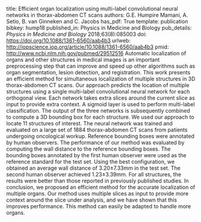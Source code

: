 title: Efficient organ localization using multi-label convolutional neural networks in thorax-abdomen CT scans
authors: G.E. Humpire Mamani, A. Setio, B. van Ginneken and C. Jacobs
has_pdf: True
template: publication
bibkey: hump18
published_in: Physics in Medicine and Biology
pub_details: <i>Physics in Medicine and Biology</i> 2018;63(8):085003
doi: https://doi.org/10.1088/1361-6560/aab4b3
urlweb: http://iopscience.iop.org/article/10.1088/1361-6560/aab4b3
pmid: http://www.ncbi.nlm.nih.gov/pubmed/29512516
Automatic localization of organs and other structures in medical images is an important preprocessing step that can improve and speed up other algorithms such as organ segmentation, lesion detection, and registration. This work presents an efficient method for simultaneous localization of multiple structures in 3D thorax-abdomen CT scans. Our approach predicts the location of multiple structures using a single multi-label convolutional neural network for each orthogonal view. Each network takes extra slices around the current slice as input to provide extra context. A sigmoid layer is used to perform multi-label classification. The output of the three networks is subsequently combined to compute a 3D bounding box for each structure. We used our approach to locate 11 structures of interest. The neural network was trained and evaluated on a large set of 1884 thorax-abdomen CT scans from patients undergoing oncological workup. Reference bounding boxes were annotated by human observers. The performance of our method was evaluated by computing the wall distance to the reference bounding boxes. The bounding boxes annotated by the first human observer were used as the reference standard for the test set. Using the best configuration, we obtained an average wall distance of 3.20±7.33mm in the test set. The second human observer achieved 1.23±3.39mm. For all structures, the results were better than those reported in previously published studies. In conclusion, we proposed an efficient method for the accurate localization of multiple organs. Our method uses multiple slices as input to provide more context around the slice under analysis, and we have shown that this improves performance. This method can easily be adapted to handle more organs.

